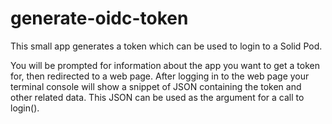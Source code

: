 # generate-oidc-token

This small app generates a token which can be used to login to a Solid Pod.

You will be prompted for information about the app you want to get a token for, then redirected to a web page. After logging in to the web page your terminal console will show a snippet of JSON containing the token and other related data. This JSON can be used as the argument for a call to login().
